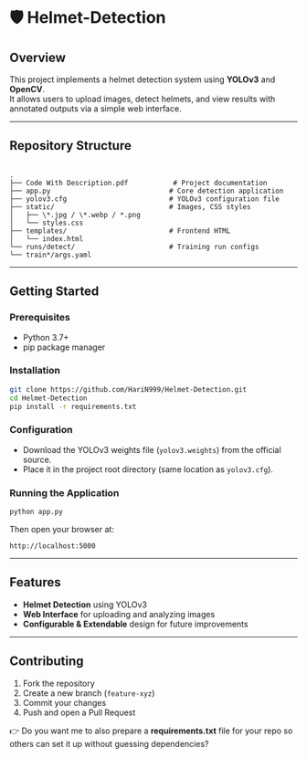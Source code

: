 # 🛡 Helmet-Detection

## Overview  
This project implements a helmet detection system using **YOLOv3** and **OpenCV**.  
It allows users to upload images, detect helmets, and view results with annotated outputs via a simple web interface.

---

## Repository Structure  

```

.
├── Code With Description.pdf           # Project documentation
├── app.py                             # Core detection application
├── yolov3.cfg                         # YOLOv3 configuration file
├── static/                            # Images, CSS styles
│   ├── \*.jpg / \*.webp / *.png
│   └── styles.css
├── templates/                         # Frontend HTML
│   └── index.html
└── runs/detect/                       # Training run configs
└── train*/args.yaml

````

---

## Getting Started  

### Prerequisites  
- Python 3.7+  
- pip package manager  

### Installation  
```bash
git clone https://github.com/HariN999/Helmet-Detection.git
cd Helmet-Detection
pip install -r requirements.txt
````

### Configuration

* Download the YOLOv3 weights file (`yolov3.weights`) from the official source.
* Place it in the project root directory (same location as `yolov3.cfg`).

### Running the Application

```bash
python app.py
```

Then open your browser at:

```
http://localhost:5000
```

---

## Features

* **Helmet Detection** using YOLOv3
* **Web Interface** for uploading and analyzing images
* **Configurable & Extendable** design for future improvements

---

## Contributing

1. Fork the repository
2. Create a new branch (`feature-xyz`)
3. Commit your changes
4. Push and open a Pull Request

👉 Do you want me to also prepare a **requirements.txt** file for your repo so others can set it up without guessing dependencies?
```
